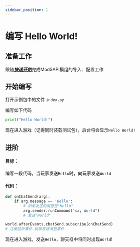 ```yaml
---
sidebar_position: 1
---
```


# 编写 Hello World!

## 准备工作

跟随[***快速开始***](../intro.md)完成ModSAPI模组的导入、配置工作

## 开始编写

打开示例包中的文件 `index.py`

编写如下代码
```python title="b/Scripts_Sample/index.py"
print("Hello World!")
```

现在进入游戏（记得同时装载测试包），后台将会显示`Hello World!`

## 进阶

#### 目标：
编写一段代码，当玩家发送`Hello`时，向玩家发送`World`

#### 代码：
```python title="b/Scripts_Sample/index.py"
def onChatSend(arg):
    if arg.message == 'Hello':
        # 如果发送的消息是"Hello"
        arg.sender.runCommand("say World")
        # 发送"World"

world.afterEvents.chatSend.subscribe(onChatSend)
# 注册监听事件-玩家发送消息事件
```

现在进入游戏，发送`Hello`，聊天框中将同时出现`World`!
